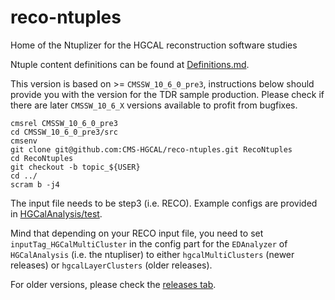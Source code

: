 # reco-ntuples

Home of the Ntuplizer for the HGCAL reconstruction software studies

Ntuple content definitions can be found at [Definitions.md](Definitions.md).

This version is based on >= `CMSSW_10_6_0_pre3`, instructions below should provide you with the version for the TDR sample production. Please check if there are later `CMSSW_10_6_X` versions available to profit from bugfixes.

```shell
cmsrel CMSSW_10_6_0_pre3
cd CMSSW_10_6_0_pre3/src
cmsenv
git clone git@github.com:CMS-HGCAL/reco-ntuples.git RecoNtuples
cd RecoNtuples
git checkout -b topic_${USER}
cd ../
scram b -j4
```

The input file needs to be step3 (i.e. RECO). Example configs are provided in [HGCalAnalysis/test](HGCalAnalysis/test).

Mind that depending on your RECO input file, you need to set `inputTag_HGCalMultiCluster` in the config part for the `EDAnalyzer` of `HGCalAnalysis` (i.e. the ntupliser) to either `hgcalMultiClusters` (newer releases) or `hgcalLayerClusters` (older releases).

For older versions, please check the [releases tab](https://github.com/CMS-HGCAL/reco-ntuples/releases).
